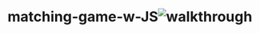 # matching-game-w-JS![walkthrough](https://user-images.githubusercontent.com/99822844/162680159-673ca8a7-a4ab-43b3-9ac2-9e3252f929ee.gif)
